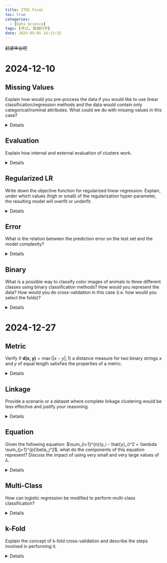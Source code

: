 ```yaml
---
title: ITDS Final
toc: true
categories:
  - [Data Science]
tags: [考试, 数据科学]
date: 2025-05-05 14:13:32
---
```


~~赶紧毕业吧~~

<!-- more -->

# 2024-12-10

## Missing Values

Explain how would you pre-process the data if you would like to use linear classification/regression methods and the data would contain only categorical/nominal attributes. What could we do with missing values in this case?  

<details>
解释如果您希望使用线性分类/回归方法，并且数据仅包含分类/名义属性，您将如何预处理数据。在这种情况下，我们可以如何处理缺失值？
</details>

## Evaluation

Explain how internal and external evaluation of clusters work.  

<details>
解释聚类的内部评估和外部评估是如何工作的。
</details>

## Regularized LR

Write down the objective function for regularized linear regression. Explain, under which values (high or small) of the regularization hyper-parameter, the resulting model will overfit or underfit.  

<details>
写出正则化线性回归的目标函数。解释在正则化超参数的高值或低值下，模型会过拟合还是欠拟合。
</details>

## Error

What is the relation between the prediction error on the test set and the model complexity?  

<details>
测试集上的预测误差与模型复杂度之间有什么关系？
</details>

## Binary

What is a possible way to classify color images of animals to three different classes using binary classification methods? How would you represent the data? How would you do cross-validation in this case (i.e. how would you select the folds)?  

<details>
使用二元分类方法将动物的彩色图像分类为三个不同类别的一种可能方法是什么？您将如何表示数据？在这种情况下，您将如何进行交叉验证（即，您将如何选择折叠）？
</details>

# 2024-12-27

## Metric

Verify if $\mathbf{d(x,y)} = \max(|x - y|, 1)$ a distance measure for two binary strings $x$ and $y$ of equal length satisfies the properties of a metric.  

<details>

验证 $\mathbf{d(x,y)} = \max(|x - y|, 1)$ 是否满足作为两个等长二进制字符串 $x$ 和 $y$ 的距离度量的性质。

</details>

## Linkage

Provide a scenario or a dataset where complete linkage clustering would be less effective and justify your reasoning.  

<details>
提供一个完整链接聚类效果较差的场景或数据集，并说明您的理由。
</details>

## Equation

Given the following equation: $\sum_{i=1}^{n}(y_i - \hat{y}_i)^2 + \lambda \sum_{j=1}^{p}\beta_j^2$, what do the components of this equation represent? Discuss the impact of using very small and very large values of $\lambda$.  

<details>

给定以下方程：$ \sum_{i=1}^{n}(y_i - \hat{y}_i)^2 + \lambda \sum_{j=1}^{p}\beta_j^2 $，该方程的各部分代表什么？讨论使用非常小和非常大的 $\lambda$ 值的影响。

</details>

## Multi-Class

How can logistic regression be modified to perform multi-class classification?  

<details>
如何修改逻辑回归以执行多类分类？
</details>

## k-Fold

Explain the concept of k-fold cross-validation and describe the steps involved in performing it.  

<details>
解释 k 折交叉验证的概念，并描述执行它所涉及的步骤。
</details>
